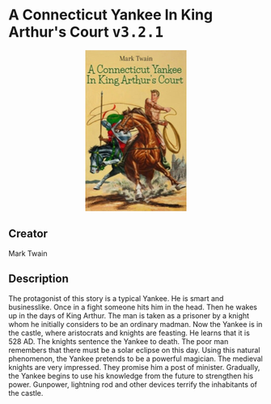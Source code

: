 
# A Connecticut Yankee In King Arthur's Court <kbd>v3.2.1</kbd>

<center>
  <img src="./cover-1024.jpg"/>
</center>

## Creator
Mark Twain

## Description
The protagonist of this story is a typical Yankee. He is smart and businesslike. Once in a fight someone hits him in the head. Then he wakes up in the days of King Arthur. The man is taken as a prisoner by a knight whom he initially considers to be an ordinary madman. Now the Yankee is in the castle, where aristocrats and knights are feasting. He learns that it is 528 AD. The knights sentence the Yankee to death. The poor man remembers that there must be a solar eclipse on this day. Using this natural phenomenon, the Yankee pretends to be a powerful magician. The medieval knights are very impressed. They promise him a post of minister. Gradually, the Yankee begins to use his knowledge from the future to strengthen his power. Gunpower, lightning rod and other devices terrify the inhabitants of the castle. 
